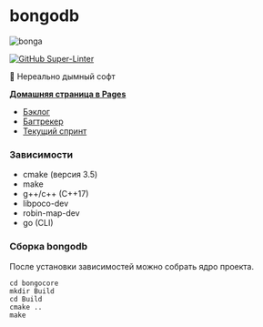 # bongodb

![bonga](https://user-images.githubusercontent.com/29174394/155002171-7d245102-443d-4cb7-b91c-20c370515c76.png)

[![GitHub Super-Linter](https://github.com/iu7og/bongodb/workflows/Lint%20Code%20Base/badge.svg)](https://github.com/marketplace/actions/super-linter)

🌋 Нереально дымный софт

[**Домашняя страница в Pages**](https://github.com/iu7og/bongodb/wiki/bongodb)
* [Бэклог](https://github.com/iu7og/bongodb/projects/2)
* [Багтрекер](https://github.com/iu7og/bongodb/projects/3)
* [Текущий спринт](https://github.com/iu7og/bongodb/projects/1)

### Зависимости
* cmake (версия 3.5)
* make
* g++/c++ (C++17)
* libpoco-dev
* robin-map-dev
* go (CLI)

### Сборка bongodb
После установки зависимостей можно собрать ядро проекта.
```Shell
cd bongocore
mkdir Build
cd Build
cmake ..
make
```
